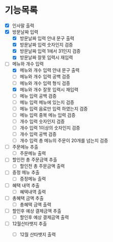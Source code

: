 # 기능목록

- [x] 인사말 출력
- [x] 방문날짜 입력
  - [x] 방문날짜 입력 안내 문구 출력
  - [x] 방문날짜 입력 숫자인지 검증
  - [x] 방문날짜 입력 1에서 31인지 검증
  - [x] 방문날짜 잘못 입력시 재입력
- [ ] 메뉴와 개수 입력
  - [x] 메뉴와 개수 입력 안내 문구 출력
  - [ ] 메뉴와 개수 입력 공백 검증
  - [ ] 메뉴와 개수 입력 형식 검증
  - [x] 메뉴와 개수 잘못 입력시 재입력
  - [ ] 메뉴 입력 공백 검증
  - [ ] 메뉴 입력 메뉴에 있는지 검증
  - [ ] 메뉴 입력 음료만 입력 하였는지 검증
  - [ ] 메뉴 입력 중복 메뉴 입력 검증
  - [ ] 개수 입력 숫자인지 검증
  - [ ] 개수 입력 1이상의 숫자인지 검증
  - [ ] 개수 입력 공백 검증
  - [ ] 개수 입력 총 메뉴의 주문이 20개를 넘는지 검증
- [ ] 주문메뉴 추출
  - [ ] 주문메뉴 출력
- [ ] 할인전 총 주문금액 추출
  - [ ] 할인전 총 주문금액 출력
- [ ] 증정 메뉴 추출
  - [ ] 증정메뉴 출력
- [ ] 혜택 내역 추출
  - [ ] 혜택내역 출력
- [ ] 총혜택 금액 추출
  - [ ] 총혜택 금액 출력
- [ ] 할인후 예상 결제금액 추출
  - [ ] 할인후 예상 결제금액 출력
- [ ] 12월산타뱃지 추출
  - [ ] 12월 산타뱃지 출력

